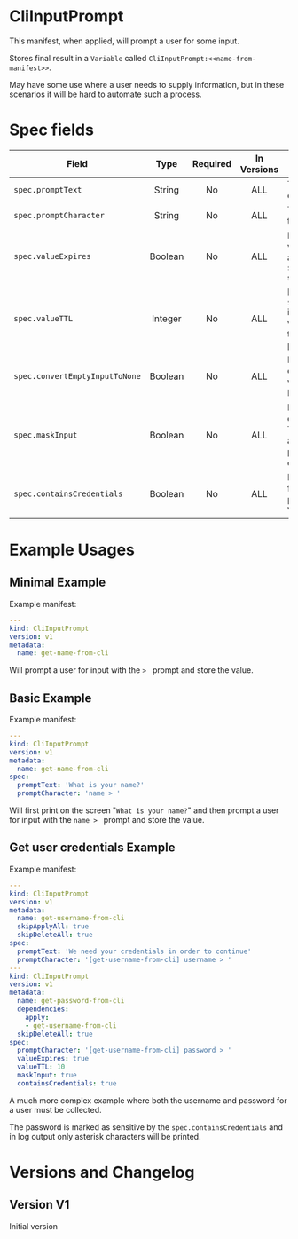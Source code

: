 # CliInputPrompt

This manifest, when applied, will prompt a user for some input.

Stores final result in a `Variable` called `CliInputPrompt:<<name-from-manifest>>`.

May have some use where a user needs to supply information, but in these scenarios it will be hard to automate such a process.

# Spec fields

| Field                              | Type    | Required | In Versions | Description                                                                                                                                                                                                          |
|------------------------------------|:-------:|:--------:|:-----------:|----------------------------------------------------------------------------------------------------------------------------------------------------------------------------------------------------------------------|
| `spec.promptText`                  | String  | No       | ALL         | The text to display on screen                                                                                                                                                                                        |
| `spec.promptCharacter`             | String  | No       | ALL         | The character for the actual prompt                                                                                                                                                                                  |
| `spec.valueExpires`                | Boolean | No       | ALL         | If set to true, the value will expire after `spec.valueTTL` seconds                                                                                                                                                  |
| `spec.valueTTL`                    | Integer | No       | ALL         | If `spec.valueExpires` is used, use this value to fine tune the exact timeout period in seconds                                                                                                                      |
| `spec.convertEmptyInputToNone`     | Boolean | No       | ALL         | If input is empty, convert the final value to NoneType                                                                                                                                                               |
| `spec.maskInput`                   | Boolean | No       | ALL         | If true, do not echo characters. This is suitable to ask for a password, for example                                                                                                                                 |
| `spec.containsCredentials`         | Boolean | No       | ALL         | If true, set the for_logging=True parameter for the Variable                                                                                                                                                         |

# Example Usages

## Minimal Example

Example manifest:

```yaml
---
kind: CliInputPrompt
version: v1
metadata:
  name: get-name-from-cli
```

Will prompt a user for input with the `> ` prompt and store the value.

## Basic Example

Example manifest:

```yaml
---
kind: CliInputPrompt
version: v1
metadata:
  name: get-name-from-cli
spec:
  promptText: 'What is your name?'
  promptCharacter: 'name > '
```

Will first print on the screen "`What is your name?`" and then prompt a user for input with the `name > ` prompt and store the value.

## Get user credentials Example

Example manifest:

```yaml
---
kind: CliInputPrompt
version: v1
metadata:
  name: get-username-from-cli
  skipApplyAll: true
  skipDeleteAll: true
spec:
  promptText: 'We need your credentials in order to continue'
  promptCharacter: '[get-username-from-cli] username > '
---
kind: CliInputPrompt
version: v1
metadata:
  name: get-password-from-cli
  dependencies:
    apply:
    - get-username-from-cli
  skipDeleteAll: true
spec:
  promptCharacter: '[get-username-from-cli] password > '
  valueExpires: true
  valueTTL: 10
  maskInput: true
  containsCredentials: true

```

A much more complex example where both the username and password for a user must be collected.

The password is marked as sensitive by the `spec.containsCredentials` and in log output only asterisk characters will be printed.

# Versions and Changelog

## Version V1

Initial version